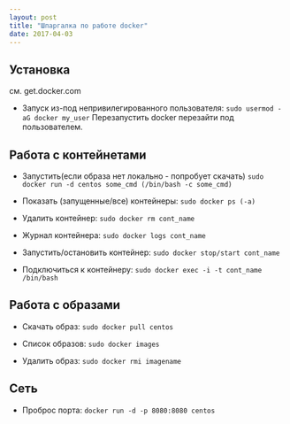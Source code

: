 ```yaml
---
layout: post
title: "Шпаргалка по работе docker"
date: 2017-04-03
---
```


## Установка
см. get.docker.com

* Запуск из-под непривилегированного пользователя:
``sudo usermod -aG docker my_user``
Перезапустить docker перезайти под пользователем.


## Работа с контейнетами
* Запустить(если образа нет локально - попробует скачать)
``sudo docker run -d centos some_cmd (/bin/bash -c some_cmd)``

* Показать (запущенные/все) контейнеры:
``sudo docker ps (-a)``

* Удалить контейнер:
``sudo docker rm cont_name``

* Журнал контейнера:
``sudo docker logs cont_name``

* Запустить/остановить контейнер:
``sudo docker stop/start cont_name``

* Подключиться к контейнеру:
``sudo docker exec -i -t cont_name /bin/bash``

## Работа с образами
* Скачать образ:
``sudo docker pull centos``

* Список образов:
``sudo docker images``

* Удалить образ:
``sudo docker rmi imagename``

## Сеть
* Проброс порта:
``docker run -d -p 8080:8080 centos``

